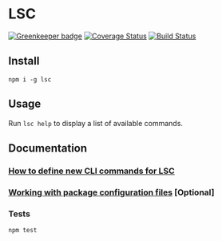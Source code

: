 # LSC

[![Greenkeeper badge](https://badges.greenkeeper.io/LabShare/lsc.svg)](https://greenkeeper.io/)
[![Coverage Status](https://coveralls.io/repos/github/LabShare/lsc/badge.svg?branch=master)](https://coveralls.io/github/LabShare/lsc?branch=master)
[![Build Status](https://travis-ci.org/LabShare/lsc.svg?branch=master)](https://travis-ci.org/LabShare/lsc)

## Install
`npm i -g lsc`

## Usage
Run `lsc help` to display a list of available commands.

## Documentation
### [How to define new CLI commands for LSC](docs/package-cli.md)
### [Working with package configuration files](docs/package-configuration-files.md) [Optional]

### Tests
`npm test`
